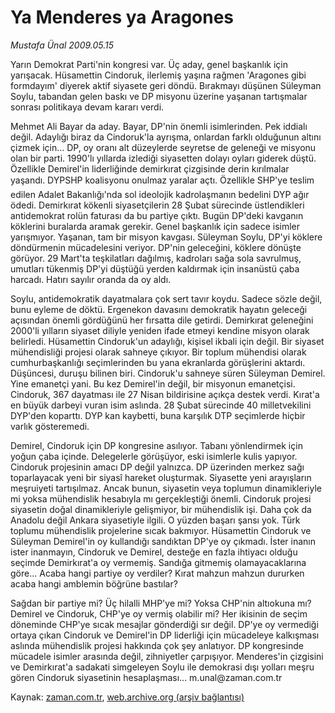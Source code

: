 # Ya Menderes ya Aragones

*Mustafa Ünal 2009.05.15*

<tr><td class="metin" colspan="2" style="padding-top: 20px; padding-left: 5px; padding-right: 10px;">Yarın Demokrat Parti'nin kongresi var. Üç aday, genel başkanlık için yarışacak. Hüsamettin Cindoruk, ilerlemiş yaşına rağmen 'Aragones gibi formdayım' diyerek aktif siyasete geri döndü. Bırakmayı düşünen Süleyman Soylu, tabandan gelen baskı ve DP misyonu üzerine yaşanan tartışmalar sonrası politikaya devam kararı verdi.</td></tr><tr><td class="metin" colspan="2" style="padding-top: 20px; padding-left: 5px; padding-right: 10px;"><p> Mehmet Ali Bayar da aday. Bayar, DP'nin önemli isimlerinden. Pek iddialı değil. Adaylığı biraz da Cindoruk'la ayrışma, onlardan farklı olduğunun altını çizmek için... DP, oy oranı alt düzeylerde seyretse de geleneği ve misyonu olan bir parti. 1990'lı yıllarda izlediği siyasetten dolayı oyları giderek düştü. Özellikle Demirel'in liderliğinde demirkırat çizgisinde derin kırılmalar yaşandı. DYPSHP koalisyonu onulmaz yaralar açtı. Özellikle SHP'ye teslim edilen Adalet Bakanlığı'nda sol ideolojik kadrolaşmanın bedelini DYP ağır ödedi. Demirkırat kökenli siyasetçilerin 28 Şubat sürecinde üstlendikleri antidemokrat rolün faturası da bu partiye çıktı. Bugün DP'deki kavganın köklerini buralarda aramak gerekir. Genel başkanlık için sadece isimler yarışmıyor. Yaşanan, tam bir misyon kavgası. Süleyman Soylu, DP'yi köklere döndürmenin mücadelesini veriyor. DP'nin geleceğini, köklere dönüşte görüyor. 29 Mart'ta teşkilatları dağılmış, kadroları sağa sola savrulmuş, umutları tükenmiş DP'yi düştüğü yerden kaldırmak için insanüstü çaba harcadı. Hatırı sayılır oranda da oy aldı.
<p>Soylu, antidemokratik dayatmalara çok sert tavır koydu. Sadece sözle değil, bunu eyleme de döktü. Ergenekon davasını demokratik hayatın geleceği açısından önemli gördüğünü her fırsatta dile getirdi. Demirkırat geleneğini 2000'li yılların siyaset diliyle yeniden ifade etmeyi kendine misyon olarak belirledi. Hüsamettin Cindoruk'un adaylığı, kişisel ikbali için değil. Bir siyaset mühendisliği projesi olarak sahneye çıkıyor. Bir toplum mühendisi olarak cumhurbaşkanlığı seçimlerinden bu yana ekranlarda görüşlerini aktardı. Düşüncesi, duruşu bilinen biri. Cindoruk'u sahneye süren Süleyman Demirel. Yine emanetçi yani. Bu kez Demirel'in değil, bir misyonun emanetçisi. Cindoruk, 367 dayatması ile 27 Nisan bildirisine açıkça destek verdi. Kırat'a en büyük darbeyi vuran isim aslında. 28 Şubat sürecinde 40 milletvekilini DYP'den koparttı. DYP kan kaybetti, buna karşılık DTP seçimlerde hiçbir varlık gösteremedi.
<p>Demirel, Cindoruk için DP kongresine asılıyor. Tabanı yönlendirmek için yoğun çaba içinde. Delegelerle görüşüyor, eski isimlerle kulis yapıyor. Cindoruk projesinin amacı DP değil yalnızca. DP üzerinden merkez sağı toparlayacak yeni bir siyasî hareket oluşturmak. Siyasette yeni arayışların meşruiyeti tartışılmaz. Ancak bunun, siyasetin veya toplumun dinamikleriyle mi yoksa mühendislik hesabıyla mı gerçekleştiği önemli. Cindoruk projesi siyasetin doğal dinamikleriyle gelişmiyor, bir mühendislik işi. Daha çok da Anadolu değil Ankara siyasetiyle ilgili. O yüzden başarı şansı yok. Türk toplumu mühendislik projelerine sıcak bakmıyor. Hüsamettin Cindoruk ve Süleyman Demirel'in oy kullandığı sandıktan DP'ye oy çıkmadı. İster inanın ister inanmayın, Cindoruk ve Demirel, desteğe en fazla ihtiyacı olduğu seçimde Demirkırat'a oy vermemiş. Sandığa gitmemiş olamayacaklarına göre... Acaba hangi partiye oy verdiler? Kırat mahzun mahzun dururken acaba hangi amblemin böğrüne bastılar?
<p>Sağdan bir partiye mi? Üç hilalli MHP'ye mi? Yoksa CHP'nin altıokuna mı? Demirel ve Cindoruk, CHP'ye oy vermiş olabilir mi? Her ikisinin de seçim döneminde CHP'ye sıcak mesajlar gönderdiği sır değil. DP'ye oy vermediği ortaya çıkan Cindoruk ve Demirel'in DP liderliği için mücadeleye kalkışması aslında mühendislik projesi hakkında çok şey anlatıyor. DP kongresinde mücadele isimler arasında değil, zihniyetler çarpışıyor. Menderes'in çizgisini ve Demirkırat'a sadakati simgeleyen Soylu ile demokrasi dışı yolları meşru gören Cindoruk siyasetinin hesaplaşması... m.unal@zaman.com.tr<br/></p></p></p></p></td></tr>

Kaynak: [zaman.com.tr](http://zaman.com.tr/yazar.do?yazino=848142), [web.archive.org (arşiv bağlantısı)](http://web.archive.org/web/20090531220827/http://www.zaman.com.tr:80/yazar.do?yazino=848142)
